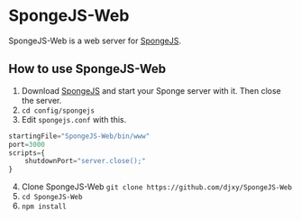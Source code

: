 # SpongeJS-Web
SpongeJS-Web is a web server for [SpongeJS](https://github.com/djxy/SpongeJS).

## How to use SpongeJS-Web
1. Download [SpongeJS](https://github.com/djxy/SpongeJS) and start your Sponge server with it. Then close the server.
2. `cd config/spongejs`
3. Edit `spongejs.conf` with this.
```javascript
startingFile="SpongeJS-Web/bin/www"
port=3000
scripts={
    shutdownPort="server.close();"
}
```
4. Clone SpongeJS-Web `git clone https://github.com/djxy/SpongeJS-Web`
5. `cd SpongeJS-Web`
6. `npm install`
